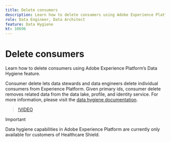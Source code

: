 ```yaml
---
title: Delete consumers
description: Learn how to delete consumers using Adobe Experience Platform’s Data Hygiene feature. 
role: Data Engineer, Data Architect
feature: Data Hygiene
kt: 10696	
---
```

# Delete consumers

Learn how to delete consumers using Adobe Experience Platform’s Data Hygiene feature. 

Consumer delete lets data stewards and data engineers delete individual consumers from Experience Platform. Given primary ids, consumer delete removes related data from the data lake, profile, and identity service. For more information, please visit the [data hygiene documentation](https://experienceleague.adobe.com/docs/experience-platform/hygiene/home.html).

>[!VIDEO](https://video.tv.adobe.com/v/344950?quality=12&learn=on)

>[!IMPORTANT]
>
> Data hygiene capabilities in Adobe Experience Platform are currently only available for customers of Healthcare Shield.


